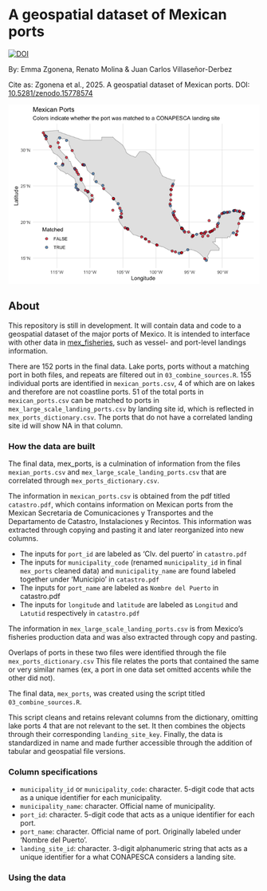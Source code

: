 
<!-- README.md is generated from README.Rmd. Please edit that file -->

# A geospatial dataset of Mexican ports

[![DOI](https://zenodo.org/badge/DOI/10.5281/zenodo.15778575.svg)](https://doi.org/10.5281/zenodo.15778575)

By: Emma Zgonena, Renato Molina & Juan Carlos Villaseñor-Derbez

Cite as: Zgonena et al., 2025. A geospatial dataset of Mexican ports.
DOI:
[10.5281/zenodo.15778574](https://zenodo.org/records/15778575#:~:text=10.5281/zenodo.15778574)

![](README_files/figure-gfm/map-1.png)<!-- -->

## About

This repository is still in development. It will contain data and code
to a geospatial dataset of the major ports of Mexico. It is intended to
interface with other data in
[mex_fisheries](https://github.com/jcvdav/mex_fisheries), such as
vessel- and port-level landings information.

There are 152 ports in the final data. Lake ports, ports without a
matching port in both files, and repeats are filtered out in
`03_combine_sources.R`. 155 individual ports are identified in
`mexican_ports.csv`, 4 of which are on lakes and therefore are not
coastline ports. 51 of the total ports in `mexican_ports.csv` can be
matched to ports in `mex_large_scale_landing_ports.csv` by landing site
id, which is reflected in `mex_ports_dictionary.csv`. The ports that do
not have a correlated landing site id will show NA in that column.

### How the data are built

The final data, mex_ports, is a culmination of information from the
files `mexian_ports.csv` and `mex_large_scale_landing_ports.csv` that
are correlated through `mex_ports_dictionary.csv`.

The information in `mexican_ports.csv` is obtained from the pdf titled
`catastro.pdf`, which contains information on Mexican ports from the
Mexican Secretaria de Comunicaciones y Transportes and the Departamento
de Catastro, Instalaciones y Recintos. This information was extracted
through copying and pasting it and later reorganized into new columns.

- The inputs for `port_id` are labeled as ‘Clv. del puerto’ in
  `catastro.pdf`
- The inputs for `municipality_code` (renamed `municipality_id` in final
  `mex_ports` cleaned data) and `municipality_name` are found labeled
  together under ‘Municipio’ in `catastro.pdf`
- The inputs for `port_name` are labeled as `Nombre del Puerto` in
  catastro.pdf
- The inputs for `longitude` and `latitude` are labeled as `Longitud`
  and `Latutid` respectively in `catastro.pdf`

The information in `mex_large_scale_landing_ports.csv` is from Mexico’s
fisheries production data and was also extracted through copy and
pasting.

Overlaps of ports in these two files were identified through the file
`mex_ports_dictionary.csv` This file relates the ports that contained
the same or very similar names (ex, a port in one data set omitted
accents while the other did not).

The final data, `mex_ports`, was created using the script titled
`03_combine_sources.R`.

This script cleans and retains relevant columns from the dictionary,
omitting lake ports 4 that are not relevant to the set. It then combines
the objects through their corresponding `landing_site_key`. Finally, the
data is standardized in name and made further accessible through the
addition of tabular and geospatial file versions.

### Column specifications

- `municipality_id` or `municipality_code`: character. 5-digit code that
  acts as a unique identifier for each municipality.
- `municipality_name`: character. Official name of municipality.
- `port_id`: character. 5-digit code that acts as a unique identifier
  for each port.
- `port_name`: character. Official name of port. Originally labeled
  under ‘Nombre del Puerto’.
- `landing_site_id`: character. 3-digit alphanumeric string that acts as
  a unique identifier for a what CONAPESCA considers a landing site.

### Using the data
